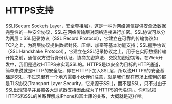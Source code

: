 # HTTPS支持

SSL(Secure Sockets Layer，安全套接层)，这是一种为网络通信提供安全及数据完整性的一种安全协议，SSL在网络传输层对网络连接进行加密。SSL协议可以分为两层：SSL记录协议（SSL Record Protocol），它建立在可靠的传输协议如TCP之上，为高层协议提供数据封装、压缩、加密等基本功能支持；SSL握手协议（SSL Handshake Protocol），它建立在SSL记录协议之上，用于在实际数据传输开始之前，通信双方进行身份认证、协商加密算法、交换加密密钥等。在Web开发中，我们是通过HTTPS来实现SSL的。HTTPS是以安全为目标的HTTP通道，简单来说就是HTTP的安全版，即在HTTP下加入SSL层，所以说HTTPS的安全基础是SSL，不过这里有一个地方需要小伙伴们注意，就是我们现在市场上使用的都是TLS协议(Transport Layer Security，它来源于SSL)，而不是SSL，只不过由于SSL出现较早并且被各大浏览器支持因此成为了HTTPS的代名词，。你可以把HTTPS和SSL的关系理解成iPhone和富土康的关系，大概就是这样哈。 



